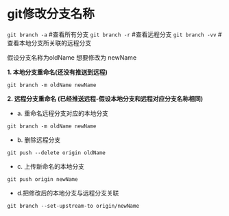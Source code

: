 # git修改分支名称

 `git branch -a` #查看所有分支
`git branch -r` #查看远程分支
`git branch -vv` #查看本地分支所关联的远程分支 

假设分支名称为oldName
 想要修改为 newName

**1. 本地分支重命名(还没有推送到远程)**

```shell
git branch -m oldName newName
```

**2. 远程分支重命名 (已经推送远程-假设本地分支和远程对应分支名称相同)**

- a. 重命名远程分支对应的本地分支

```shell
git branch -m oldName newName
```

- b. 删除远程分支

```shell
git push --delete origin oldName
```

- c. 上传新命名的本地分支

```shell
git push origin newName
```

- d.把修改后的本地分支与远程分支关联

```shell
git branch --set-upstream-to origin/newName
```

